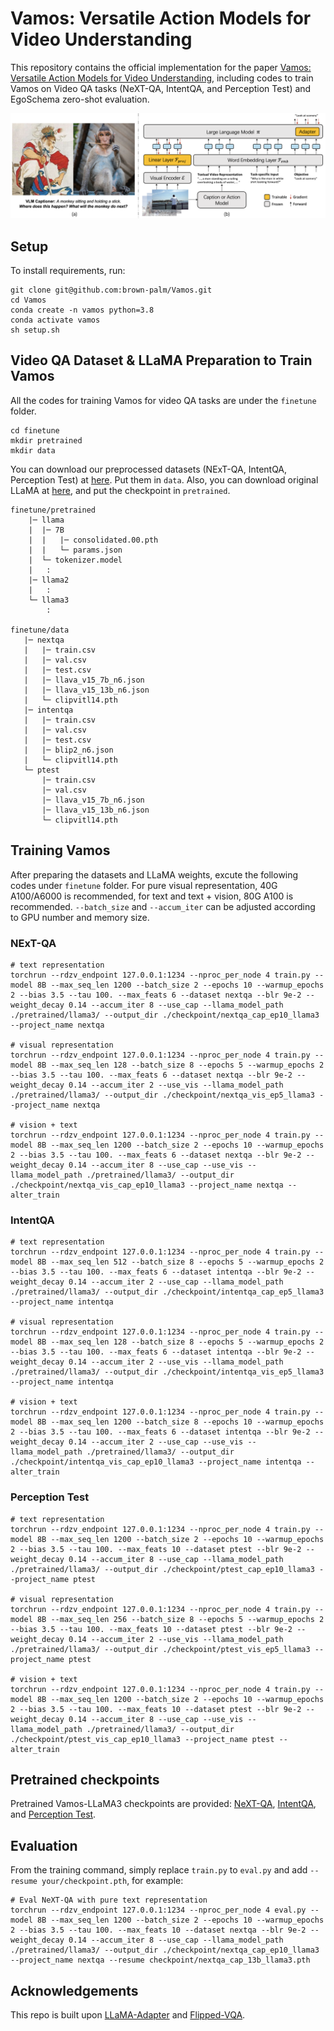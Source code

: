 # Vamos: Versatile Action Models for Video Understanding
This repository contains the official implementation for the paper [Vamos: Versatile Action Models for Video Understanding](https://arxiv.org/abs/2311.13627), including codes to train Vamos on Video QA tasks (NeXT-QA, IntentQA, and Perception Test) and EgoSchema zero-shot evaluation.

<div align="center">
  <img src="asset/vamos.png" width="900px" />
</div>

## Setup
To install requirements, run:
```
git clone git@github.com:brown-palm/Vamos.git
cd Vamos
conda create -n vamos python=3.8
conda activate vamos
sh setup.sh
```

## Video QA Dataset & LLaMA Preparation to Train Vamos
All the codes for training Vamos for video QA tasks are under the `finetune` folder.
```
cd finetune
mkdir pretrained
mkdir data
```
You can download our preprocessed datasets (NExT-QA, IntentQA, Perception Test) at [here](https://drive.google.com/file/d/1srpMKshuNZV0w9wz2QkX9w-t55RU0C5j/view?usp=sharing). Put them in ```data```. Also, you can download original LLaMA at [here](https://github.com/facebookresearch/llama/tree/llama_v1), and put the checkpoint in ```pretrained```.

```
finetune/pretrained
    |─ llama
    |  |─ 7B
    |  |   |─ consolidated.00.pth
    |  |   └─ params.json
    |  └─ tokenizer.model
    |   :
    |─ llama2
    |   :
    └─ llama3
        :

finetune/data
   |─ nextqa
   |   |─ train.csv
   |   |─ val.csv
   |   |─ test.csv
   |   |─ llava_v15_7b_n6.json
   |   |─ llava_v15_13b_n6.json
   |   └─ clipvitl14.pth
   |─ intentqa
   |   |─ train.csv
   |   |─ val.csv
   |   |─ test.csv
   |   |─ blip2_n6.json
   |   └─ clipvitl14.pth
   └─ ptest
       |─ train.csv
       |─ val.csv
       |─ llava_v15_7b_n6.json
       |─ llava_v15_13b_n6.json
       └─ clipvitl14.pth
```

## Training Vamos
After preparing the datasets and LLaMA weights, excute the following codes under `finetune` folder. For pure visual representation, 40G A100/A6000 is recommended, for text and text + vision, 80G A100 is recommended. `--batch_size` and `--accum_iter` can be adjusted according to GPU number and memory size.

### NExT-QA

```
# text representation
torchrun --rdzv_endpoint 127.0.0.1:1234 --nproc_per_node 4 train.py --model 8B --max_seq_len 1200 --batch_size 2 --epochs 10 --warmup_epochs 2 --bias 3.5 --tau 100. --max_feats 6 --dataset nextqa --blr 9e-2 --weight_decay 0.14 --accum_iter 8 --use_cap --llama_model_path ./pretrained/llama3/ --output_dir ./checkpoint/nextqa_cap_ep10_llama3 --project_name nextqa

# visual representation
torchrun --rdzv_endpoint 127.0.0.1:1234 --nproc_per_node 4 train.py --model 8B --max_seq_len 128 --batch_size 8 --epochs 5 --warmup_epochs 2 --bias 3.5 --tau 100. --max_feats 6 --dataset nextqa --blr 9e-2 --weight_decay 0.14 --accum_iter 2 --use_vis --llama_model_path ./pretrained/llama3/ --output_dir ./checkpoint/nextqa_vis_ep5_llama3 --project_name nextqa

# vision + text
torchrun --rdzv_endpoint 127.0.0.1:1234 --nproc_per_node 4 train.py --model 8B --max_seq_len 1200 --batch_size 2 --epochs 10 --warmup_epochs 2 --bias 3.5 --tau 100. --max_feats 6 --dataset nextqa --blr 9e-2 --weight_decay 0.14 --accum_iter 8 --use_cap --use_vis --llama_model_path ./pretrained/llama3/ --output_dir ./checkpoint/nextqa_vis_cap_ep10_llama3 --project_name nextqa --alter_train
```

### IntentQA

```
# text representation
torchrun --rdzv_endpoint 127.0.0.1:1234 --nproc_per_node 4 train.py --model 8B --max_seq_len 512 --batch_size 8 --epochs 5 --warmup_epochs 2 --bias 3.5 --tau 100. --max_feats 6 --dataset intentqa --blr 9e-2 --weight_decay 0.14 --accum_iter 2 --use_cap --llama_model_path ./pretrained/llama3/ --output_dir ./checkpoint/intentqa_cap_ep5_llama3 --project_name intentqa

# visual representation
torchrun --rdzv_endpoint 127.0.0.1:1234 --nproc_per_node 4 train.py --model 8B --max_seq_len 128 --batch_size 8 --epochs 5 --warmup_epochs 2 --bias 3.5 --tau 100. --max_feats 6 --dataset intentqa --blr 9e-2 --weight_decay 0.14 --accum_iter 2 --use_vis --llama_model_path ./pretrained/llama3/ --output_dir ./checkpoint/intentqa_vis_ep5_llama3 --project_name intentqa

# vision + text
torchrun --rdzv_endpoint 127.0.0.1:1234 --nproc_per_node 4 train.py --model 8B --max_seq_len 1200 --batch_size 8 --epochs 10 --warmup_epochs 2 --bias 3.5 --tau 100. --max_feats 6 --dataset intentqa --blr 9e-2 --weight_decay 0.14 --accum_iter 2 --use_cap --use_vis --llama_model_path ./pretrained/llama3/ --output_dir ./checkpoint/intentqa_vis_cap_ep10_llama3 --project_name intentqa --alter_train
```

### Perception Test

```
# text representation
torchrun --rdzv_endpoint 127.0.0.1:1234 --nproc_per_node 4 train.py --model 8B --max_seq_len 1200 --batch_size 2 --epochs 10 --warmup_epochs 2 --bias 3.5 --tau 100. --max_feats 10 --dataset ptest --blr 9e-2 --weight_decay 0.14 --accum_iter 8 --use_cap --llama_model_path ./pretrained/llama3/ --output_dir ./checkpoint/ptest_cap_ep10_llama3 --project_name ptest

# visual representation
torchrun --rdzv_endpoint 127.0.0.1:1234 --nproc_per_node 4 train.py --model 8B --max_seq_len 256 --batch_size 8 --epochs 5 --warmup_epochs 2 --bias 3.5 --tau 100. --max_feats 10 --dataset ptest --blr 9e-2 --weight_decay 0.14 --accum_iter 2 --use_vis --llama_model_path ./pretrained/llama3/ --output_dir ./checkpoint/ptest_vis_ep5_llama3 --project_name ptest

# vision + text
torchrun --rdzv_endpoint 127.0.0.1:1234 --nproc_per_node 4 train.py --model 8B --max_seq_len 1200 --batch_size 2 --epochs 10 --warmup_epochs 2 --bias 3.5 --tau 100. --max_feats 10 --dataset ptest --blr 9e-2 --weight_decay 0.14 --accum_iter 8 --use_cap --use_vis --llama_model_path ./pretrained/llama3/ --output_dir ./checkpoint/ptest_vis_cap_ep10_llama3 --project_name ptest --alter_train
```

## Pretrained checkpoints
Pretrained Vamos-LLaMA3 checkpoints are provided: [NeXT-QA](https://drive.google.com/file/d/1MXBufOEfz-BXQqZ0z6DlQImvVUZzsk0X/view?usp=drive_link), [IntentQA](https://drive.google.com/file/d/1Ibd8NUH6YrBAu8ACokJUfu84CkR6h4ZG/view?usp=drive_link), and [Perception Test](https://drive.google.com/file/d/1340nI717sogYLrLkSI6eEiBuU97qAqWT/view?usp=drive_link).

## Evaluation
From the training command, simply replace ```train.py``` to ```eval.py``` and add ```--resume your/checkpoint.pth```, for example:


```
# Eval NeXT-QA with pure text representation
torchrun --rdzv_endpoint 127.0.0.1:1234 --nproc_per_node 4 eval.py --model 8B --max_seq_len 1200 --batch_size 2 --epochs 10 --warmup_epochs 2 --bias 3.5 --tau 100. --max_feats 10 --dataset nextqa --blr 9e-2 --weight_decay 0.14 --accum_iter 8 --use_cap --llama_model_path ./pretrained/llama3/ --output_dir ./checkpoint/nextqa_cap_ep10_llama3 --project_name nextqa --resume checkpoint/nextqa_cap_13b_llama3.pth
```

## Acknowledgements

This repo is built upon [LLaMA-Adapter](https://github.com/OpenGVLab/LLaMA-Adapter) and [Flipped-VQA](https://github.com/mlvlab/Flipped-VQA).